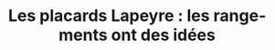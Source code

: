 ---
  template: 0
  type: "1"
  titre: "Les placards Lapeyre : les rangements ont des idées"
  titreMEA: "Les placards Lapeyre : les rangements ont des idées"
  surTitre: "Enfin des placards... intelligents !"
  tempsLecture: "0.30 min"
  libelleType: "Vidéo"
  url: "/c/magazine/inspirations-tendances/placards-lapeyre-les-rangements-ont-des-idees"
  thematiques: "Astuces et bricolage"
  piecesHabitation: "Chambre,Cuisine,Salle de bain"
  produits: "Placard et rangement"
  sujets: ""
  tags: "amenagements,choisir,creer,vidéo"
  visuelMea: 
    url: "/img/contrib/2aed808c0b4005a3/Placards-212x212.jpg"
    alt: "Bien choisir vos portes de placard"
  visuelDesktop: 
    url: "/img/contrib/2aed808c0b400588/Placards-960x330.jpg"
    alt: "Bien choisir vos portes de placard"
  visuelMobile: 
    url: "/img/contrib/2aed808c0b40059a/Placards-450x330.jpg"
    alt: "Bien choisir vos portes de placard"
  title: "Les placards Lapeyre : les rangements ont des idées"
  permalink: "articles//c/magazine/inspirations-tendances/placards-lapeyre-les-rangements-ont-des-idees"
  layout: "post"
  lang: "fr-fr"
---